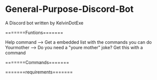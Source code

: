 # General-Purpose-Discord-Bot
A Discord bot written by KelvinDotExe

=======Funtions=======

Help command --> Get a embedded list with the commands you can do
Yourmother   --> Do you need a "youre mother" joke? Get this with a command


=======Commands=======




=======requirements=======
